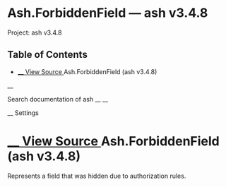 # Ash.ForbiddenField — ash v3.4.8

Project: ash v3.4.8

## Table of Contents

- [ __ View Source ](external_link) Ash.ForbiddenField (ash v3.4.8)

__

Search documentation of ash __ __

__ Settings

#  [ __ View Source ](external_link) Ash.ForbiddenField (ash v3.4.8)

Represents a field that was hidden due to authorization rules.
